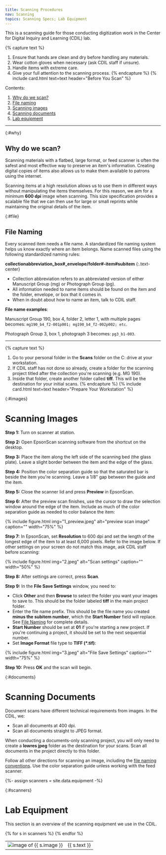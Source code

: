 ```yaml
---
title: Scanning Procedures
nav: Scanning
topics: Scanning Specs; Lab Equipment
---
```


This is a scanning guide for those conducting digitization work in the Center for Digital Inquiry and Learning (CDIL) lab.

{% capture text %}
1. Ensure that hands are clean and dry before handling any materials.
2. Wear cotton gloves when necessary (ask CDIL staff if unsure).
3. Handle items with extreme care.
4. Give your full attention to the scanning process.
{% endcapture %}
{% include card.html text=text header="Before You Scan" %}

Contents:

1. [Why do we scan?](#why)
2. [File naming](#file)
3. [Scanning images](#images)
4. [Scanning documents](#documents)
5. [Lab equipment](#scanners)

-------------

{:#why}
## Why do we scan?

Scanning materials with a flatbed, large format, or feed scanner is often the safest and most effective way to preserve an item's information. Creating digital copies of items also allows us to make them available to patrons using the internet. 

Scanning items at a high resolution allows us to use them in different ways without manipulating the items themselves. For this reason, we aim for a minimum **600 dpi** image when scanning. This size specification provides a scalable file that we can then use for large or small reprints while maintaining the original details of the item.

{:#file}
## File Naming

Every scanned item needs a file name. A standardized file naming system helps us know exactly where an item belongs. Name scanned files using the following standardized naming rules:

**collectionabbreviation_box#_envelope/folder#-item#subitem**
{:.text-center}

- Collection abbreviation refers to an abbreviated version of either Manuscript Group (mg) or Photograph Group (pg).
- All information needed to name items should be found on the item and the folder, envelope, or box that it comes in.
- When in doubt about how to name an item, talk to CDIL staff.

**File name examples**:

Manuscript Group 190, box 4, folder 2, letter 1, with multiple pages becomes: `mg190_b4_f2-001p001; mg190_b4_f2-002p002; etc`.

Photograph Group 3, box 1, photograph 3 becomes: `pg3_b1-003`.

---

{% capture text %}
1. Go to your personal folder in the **Scans** folder on the C: drive at your workstation.
2. If CDIL staff has not done so already, create a folder for the scanning project titled after the collection you're scanning (e.g. MG 190).
3. Inside that folder, create another folder called **tiff**. This will be the destination for your initial scans. 
{% endcapture %}
{% include card.html text=text header="Prepare Your Workstation" %}

{:#images}
# Scanning Images

**Step 1:** Turn on scanner at station. 

**Step 2:** Open EpsonScan scanning software from the shortcut on the desktop.

**Step 3:** Place the item along the left side of the scanning bed (the glass plate). Leave a slight border between the item and the edge of the glass. 

**Step 4:** Position the color separation guide so that the saturated bar is beside the item you're scanning. Leave a 1/8" gap between the guide and the item.

**Step 5:** Close the scanner lid and press **Preview** in EpsonScan.

**Step 6:** After the preview scan finishes, use the cursor to draw the selection window around the edge of the item. Include as much of the color separation guide as needed to color balance the item:
 
{% include figure.html img="1_preview.jpeg" alt="preview scan image" caption="" width="75%" %}

**Step 7:** In EpsonScan, set **Resolution** to 600 dpi and set the length of the longest edge of the item to at least 6,000 pixels. Refer to the image below. If other settings on your screen do not match this image, ask CDIL staff before scanning:

{% include figure.html img="2.jpeg" alt="Scan settings" caption="" width="50%" %}

**Step 8:** After settings are correct, press **Scan**.

**Step 9:** In the **File Save Settings** window, you need to:
- Click **Other** and then **Browse** to select the folder you want your images to save to. This should be the folder labeled **tiff** in the main project folder.
- Enter the file name prefix. This should be the file name you created **minus the subitem number**, which the **Start Number** field will replace. See [File Naming](#file) for complete details. 
- **Start Number** should be set at **01** if you're starting a new project. If you're continuing a project, it should be set to the next sequential number. 
- Set **Image Format** file type to **TIFF (*.tif)**:

{% include figure.html img="3.jpeg" alt="File Save Settings" caption="" width="75%" %}

**Step 10:** Press **OK** and the scan will begin.

{:#documents}
# Scanning Documents

Document scans have different technical requirements from images. In the CDIL, we:

- Scan all documents at 400 dpi.
- Scan all documents straight to JPEG format.

When conducting a documents-only scanning project, you will only need to create a **lowres jpeg** folder as the destination for your scans. Scan all documents in the project directly to this folder. 

Follow all other directions for scanning an image, including the [file naming conventions](#file). Use the color separation guide unless working with the feed scanner. 


{%- assign scanners = site.data.equipment -%}

{:#scanners}
# Lab Equipment

This section is an overview of the scanning equipment we use in the CDIL. 

<table class="table">
<tbody>
{% for s in scanners %}
<tr>
<td class="col-4"><img src="{{ s.image | prepend: '/images/' | relative_url }}" alt="image of {{ s.image }}" class="img-fluid"/></td>
<td class="col-8">{{ s.text }}</td>
</tr>
{% endfor %}
</tbody>
</table>
